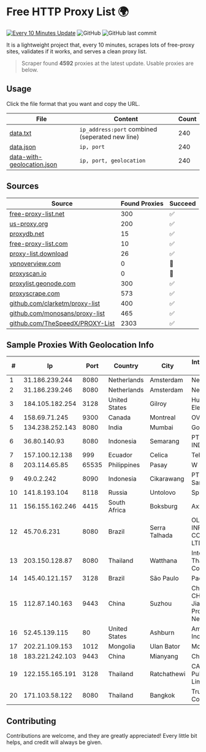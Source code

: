 
# Free HTTP Proxy List 🌍

[![Every 10 Minutes Update](https://github.com/mertguvencli/http-proxy-list/actions/workflows/main.yml/badge.svg?branch=main)](https://github.com/mertguvencli/http-proxy-list/actions/workflows/main.yml)
![GitHub](https://img.shields.io/github/license/mertguvencli/http-proxy-list)
![GitHub last commit](https://img.shields.io/github/last-commit/mertguvencli/http-proxy-list)

It is a lightweight project that, every 10 minutes, scrapes lots of free-proxy sites, validates if it works, and serves a clean proxy list.


> Scraper found **4592** proxies at the latest update. Usable proxies are below.

## Usage

Click the file format that you want and copy the URL.


|File|Content|Count|
|----|-------|-----|
|[data.txt](https://raw.githubusercontent.com/mertguvencli/http-proxy-list/main/proxy-list/data.txt)|`ip_address:port` combined (seperated new line)|240|
|[data.json](https://raw.githubusercontent.com/mertguvencli/http-proxy-list/main/proxy-list/data.json)|`ip, port`|240|
|[data-with-geolocation.json](https://raw.githubusercontent.com/mertguvencli/http-proxy-list/main/proxy-list/data-with-geolocation.json)|`ip, port, geolocation`|240|

## Sources

|Source|Found Proxies|Succeed|
|------|-------------|-------|
|[free-proxy-list.net](https://free-proxy-list.net)|300|✅|
|[us-proxy.org](https://www.us-proxy.org)|200|✅|
|[proxydb.net](http://proxydb.net)|15|✅|
|[free-proxy-list.com](https://free-proxy-list.com/?page=&port=&type%5B%5D=http&type%5B%5D=https&up_time=0&search=Search)|10|✅|
|[proxy-list.download](https://www.proxy-list.download/HTTP)|26|✅|
|[vpnoverview.com](https://vpnoverview.com/privacy/anonymous-browsing/free-proxy-servers)|0|🚫|
|[proxyscan.io](https://www.proxyscan.io)|0|🚫|
|[proxylist.geonode.com](https://proxylist.geonode.com/api/proxy-list?limit=300&page=1&sort_by=lastChecked&sort_type=desc&protocols=http,https)|300|✅|
|[proxyscrape.com](https://api.proxyscrape.com/v2/?request=displayproxies&protocol=http&timeout=10000&country=all&ssl=all&anonymity=all)|573|✅|
|[github.com/clarketm/proxy-list](https://raw.githubusercontent.com/clarketm/proxy-list/master/proxy-list-raw.txt)|400|✅|
|[github.com/monosans/proxy-list](https://raw.githubusercontent.com/monosans/proxy-list/main/proxies/http.txt)|465|✅|
|[github.com/TheSpeedX/PROXY-List](https://raw.githubusercontent.com/TheSpeedX/PROXY-List/master/http.txt)|2303|✅|


## Sample Proxies With Geolocation Info

|#|Ip|Port|Country|City|Internet Service Provider|
|-|--|----|-------|----|-------------------------|
|1|31.186.239.244|8080|Netherlands|Amsterdam|NetSkope Inc|
|2|31.186.239.246|8080|Netherlands|Amsterdam|NetSkope Inc|
|3|184.105.182.254|3128|United States|Gilroy|Hurricane Electric LLC|
|4|158.69.71.245|9300|Canada|Montreal|OVH SAS|
|5|134.238.252.143|8080|India|Mumbai|Google LLC|
|6|36.80.140.93|8080|Indonesia|Semarang|PT. TELKOM INDONESIA|
|7|157.100.12.138|999|Ecuador|Celica|Telconet S.A|
|8|203.114.65.85|65535|Philippines|Pasay|W Network Inc.|
|9|49.0.2.242|8090|Indonesia|Cikarawang|PT Usaha Adi Sanggoro|
|10|141.8.193.104|8118|Russia|Untolovo|Sprinthost P17|
|11|156.155.162.246|4415|South Africa|Boksburg|AxxessNetworks|
|12|45.70.6.231|8080|Brazil|Serra Talhada|OLITECH INFORMÁTICA E COMUNICAÇÃO LTDA|
|13|203.150.128.87|8080|Thailand|Watthana|Internet Thailand Company Ltd|
|14|145.40.121.157|3128|Brazil|São Paulo|Packet Host, Inc.|
|15|112.87.140.163|9443|China|Suzhou|China Unicom CHINA169 Jiangsu Province Network|
|16|52.45.139.115|80|United States|Ashburn|Amazon.com, Inc.|
|17|202.21.109.153|1012|Mongolia|Ulan Bator|Mobinet LLC|
|18|183.221.242.103|9443|China|Mianyang|China Mobile|
|19|122.155.165.191|3128|Thailand|Ratchathewi|CAT Telecom Public Company Limited|
|20|171.103.58.122|8080|Thailand|Bangkok|True Internet Co., Ltd.|



## Contributing

Contributions are welcome, and they are greatly appreciated! Every
little bit helps, and credit will always be given.

